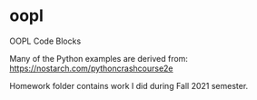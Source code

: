 # oopl
OOPL Code Blocks

Many of the Python examples are derived from:  https://nostarch.com/pythoncrashcourse2e

Homework folder contains work I did during Fall 2021 semester.
